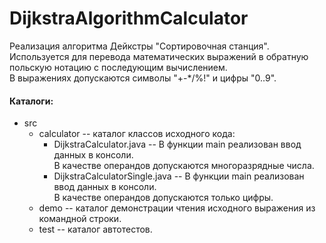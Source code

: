 # DijkstraAlgorithmCalculator
Реализация алгоритма Дейкстры "Сортировочная станция".</br>
Используется для перевода математических выражений в обратную польскую нотацию с последующим вычислением.</br>
В выражениях допускаются символы "+-*/%!" и цифры "0..9". 

#### Каталоги:
- src
    - calculator -- каталог классов исходного кода:
        - DijkstraCalculator.java -- В функции main реализован ввод данных в консоли.</br>
			В качестве операндов допускаются многоразрядные числа.
        - DijkstraCalculatorSingle.java -- В функции main реализован ввод данных в консоли.</br>
			В качестве операндов допускаются только цифры.
    - demo -- каталог демонстрации чтения исходного выражения из командной строки.
    - test -- каталог автотестов.
